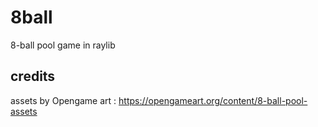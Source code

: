 # 8ball

8-ball pool game in raylib

## credits

assets by Opengame art : https://opengameart.org/content/8-ball-pool-assets